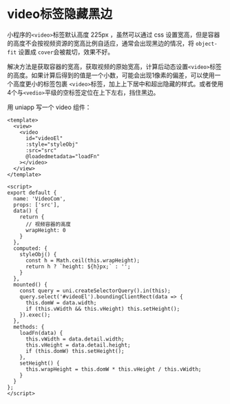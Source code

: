# video标签隐藏黑边

小程序的`<video>`标签默认高度 225px ，虽然可以通过 css 设置宽高，但是容器的高度不会按视频资源的宽高比例自适应，通常会出现黑边的情况，将 `object-fit` 设置成 `cover`会被裁切，效果不好。

解决方法是获取容器的宽高，获取视频的原始宽高，计算后动态设置`<video>`标签的高度。如果计算后得到的值是一个小数，可能会出现1像素的偏差，可以使用一个高度更小的标签包裹 `<video>`标签，加上上下居中和超出隐藏的样式。或者使用4个与`<vedio>`平级的空标签定位在上下左右，挡住黑边。

用 uniapp 写一个 video 组件：

```vue
<template>
  <view>
    <video
      id="videoEl"
      :style="styleObj"
      :src="src"
      @loadedmetadata="loadFn"
    ></video>
  </view>
</template>

<script>
export default {
  name: 'VideoCom',
  props: ['src'],
  data() {
    return {
      // 视频容器的高度
      wrapHeight: 0
    }
  },
  computed: {
    styleObj() {
      const h = Math.ceil(this.wrapHeight);
      return h ? `height: ${h}px;` : '';
    }
  },
  mounted() {
    const query = uni.createSelectorQuery().in(this);
    query.select('#videoEl').boundingClientRect(data => {
      this.domW = data.width;
      if (this.vWidth && this.vHeight) this.setHeight();
    }).exec();
  },
  methods: {
    loadFn(data) {
      this.vWidth = data.detail.width;
      this.vHeight = data.detail.height;
      if (this.domW) this.setHeight();
    },
    setHeight() {
      this.wrapHeight = this.domW * this.vHeight / this.vWidth;
    }
  }
};
</script>

```



